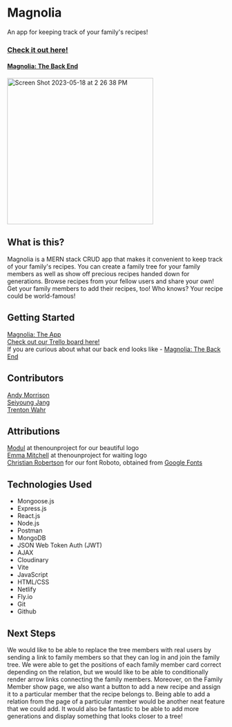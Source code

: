# Magnolia
<p>An app for keeping track of your family's recipes!</p>

### [Check it out here!](https://magnolia-room39.netlify.app/)
#### [Magnolia: The Back End](https://github.com/nonchalamment/magnolia-back-end)

<img width="338" alt="Screen Shot 2023-05-18 at 2 26 38 PM" src="https://github.com/nonchalamment/magnolia-back-end/assets/26176522/d436edb2-5c0e-43a5-8b89-ef998ee9e9c9">

## What is this?
Magnolia is a MERN stack CRUD app that makes it convenient to keep track of your family's recipes. You can create a family tree for your family members as well as show off precious recipes handed down for generations. Browse recipes from your fellow users and share your own! Get your family members to add their recipes, too! Who knows? Your recipe could be world-famous!

## Getting Started
[Magnolia: The App](https://magnolia-room39.netlify.app)
<br />
[Check out our Trello board here!](https://trello.com/b/rw1jci9N/family-recipies)
<br />
If you are curious about what our back end looks like - [Magnolia: The Back End](https://github.com/nonchalamment/magnolia-back-end/)

## Contributors
[Andy Morrison](https://github.com/andrewmorrisondev)
<br />
[Seiyoung Jang](https://github.com/nonchalamment)
<br />
[Trenton Wahr](https://github.com/trentonwahr)

## Attributions
[Modul](https://thenounproject.com/modul/) at thenounproject for our beautiful logo
<br />
[Emma Mitchell](https://thenounproject.com/emmamitchell/) at thenounproject for waiting logo
<br />
[Christian Robertson](https://christianrobertson.com/) for our font Roboto, obtained from [Google Fonts](https://fonts.google.com)

## Technologies Used
<ul>
  <li>Mongoose.js</li>
  <li>Express.js</li>
  <li>React.js</li>
  <li>Node.js</li>
  <li>Postman</li>
  <li>MongoDB</li>
  <li>JSON Web Token Auth (JWT)</li>
  <li>AJAX</li>
   <li>Cloudinary</li>
  <li>Vite</li>
  <li>JavaScript</li>
  <li>HTML/CSS</li>
  <li>Netlify</li>
  <li>Fly.io</li>
  <li>Git</li>
  <li>Github</li>
</ul>

## Next Steps
We would like to be able to replace the tree members with real users by sending a link to family members so that they can log in and join the family tree. We were able to get the positions of each family member card correct depending on the relation, but we would like to be able to conditionally render arrow links connecting the family members. Moreover, on the Family Member show page, we also want a button to add a new recipe and assign it to a particular member that the recipe belongs to. Being able to add a relation from the page of a particular member would be another neat feature that we could add. It would also be fantastic to be able to add more generations and display something that looks closer to a tree!
